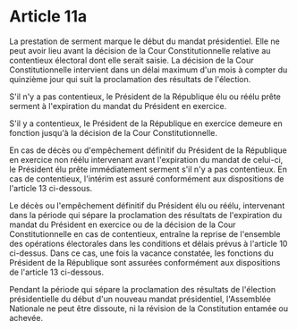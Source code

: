# Article 11a

La prestation de serment marque le début du mandat présidentiel. Elle ne peut avoir lieu avant la décision de la Cour Constitutionnelle relative au contentieux électoral
dont elle serait saisie. La décision de la Cour Constitutionnelle intervient dans un délai maximum d'un mois à compter du quinzième jour qui suit la proclamation des résultats de l'élection.

S'il n'y a pas contentieux, le Président de la République élu ou réélu prête serment à l'expiration du mandat du Président en exercice.

S'il y a contentieux, le Président de la République en exercice demeure en fonction jusqu'à la décision de la Cour Constitutionnelle.

En cas de décès ou d'empêchement définitif du Président de la République en exercice non réélu intervenant avant l'expiration du mandat de celui-ci, le Président
élu prête immédiatement serment s'il n'y a pas contentieux. En cas de contentieux, l'intérim est assuré conformément aux dispositions de l'article 13 ci-dessous.

Le décès ou l'empêchement définitif du Président élu ou réélu, intervenant dans la période qui sépare la proclamation des résultats de l'expiration du mandat du
Président en exercice ou de la décision de la Cour Constitutionnelle en cas de contentieux, entraîne la reprise de l'ensemble des opérations électorales dans les
conditions et délais prévus à l'article 10 ci-dessus. Dans ce cas, une fois la vacance constatée, les fonctions du Président de la République sont assurées conformément
aux dispositions de l'article 13 ci-dessous.

Pendant la période qui sépare la proclamation des résultats de l'élection présidentielle du début d'un nouveau mandat présidentiel, l'Assemblée Nationale ne peut être dissoute, ni la révision de la Constitution entamée ou achevée.